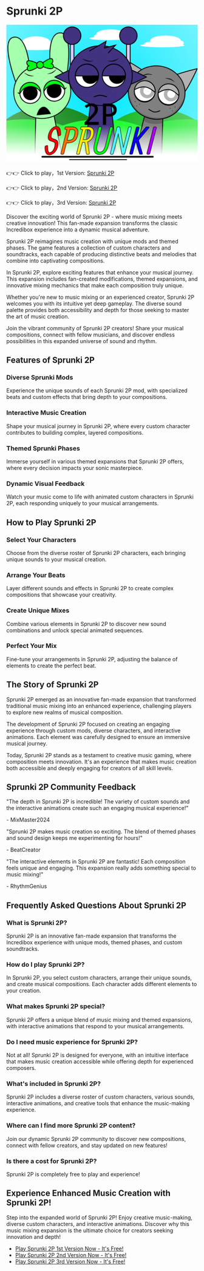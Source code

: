 # Sprunki 2P

![Sprunki 2P](https://raw.githubusercontent.com/sprunkiscrunkly/sprunki-2p/refs/heads/main/sprunki-2p.png "Sprunki 2P")

👉👉 Click to play，1st Version: [Sprunki 2P](https://sprunksters.com/sprunki-2p/ "Sprunki 2P")

👉👉 Click to play，2nd Version: [Sprunki 2P](https://sprunkiscrunkly.com/sprunki-2p/ "Sprunki 2P")

👉👉 Click to play，3rd Version: [Sprunki 2P](https://sprunkipyramixed.com/sprunki-2p/ "Sprunki 2P")

Discover the exciting world of Sprunki 2P - where music mixing meets creative innovation! This fan-made expansion transforms the classic Incredibox experience into a dynamic musical adventure.

Sprunki 2P reimagines music creation with unique mods and themed phases. The game features a collection of custom characters and soundtracks, each capable of producing distinctive beats and melodies that combine into captivating compositions.

In Sprunki 2P, explore exciting features that enhance your musical journey. This expansion includes fan-created modifications, themed expansions, and innovative mixing mechanics that make each composition truly unique.

Whether you're new to music mixing or an experienced creator, Sprunki 2P welcomes you with its intuitive yet deep gameplay. The diverse sound palette provides both accessibility and depth for those seeking to master the art of music creation.

Join the vibrant community of Sprunki 2P creators! Share your musical compositions, connect with fellow musicians, and discover endless possibilities in this expanded universe of sound and rhythm.

## Features of Sprunki 2P

### Diverse Sprunki Mods

Experience the unique sounds of each Sprunki 2P mod, with specialized beats and custom effects that bring depth to your compositions.

### Interactive Music Creation

Shape your musical journey in Sprunki 2P, where every custom character contributes to building complex, layered compositions.

### Themed Sprunki Phases

Immerse yourself in various themed expansions that Sprunki 2P offers, where every decision impacts your sonic masterpiece.

### Dynamic Visual Feedback

Watch your music come to life with animated custom characters in Sprunki 2P, each responding uniquely to your musical arrangements.

## How to Play Sprunki 2P

### Select Your Characters

Choose from the diverse roster of Sprunki 2P characters, each bringing unique sounds to your musical creation.

### Arrange Your Beats

Layer different sounds and effects in Sprunki 2P to create complex compositions that showcase your creativity.

### Create Unique Mixes

Combine various elements in Sprunki 2P to discover new sound combinations and unlock special animated sequences.

### Perfect Your Mix

Fine-tune your arrangements in Sprunki 2P, adjusting the balance of elements to create the perfect beat.

## The Story of Sprunki 2P

Sprunki 2P emerged as an innovative fan-made expansion that transformed traditional music mixing into an enhanced experience, challenging players to explore new realms of musical composition.

The development of Sprunki 2P focused on creating an engaging experience through custom mods, diverse characters, and interactive animations. Each element was carefully designed to ensure an immersive musical journey.

Today, Sprunki 2P stands as a testament to creative music gaming, where composition meets innovation. It's an experience that makes music creation both accessible and deeply engaging for creators of all skill levels.

## Sprunki 2P Community Feedback

"The depth in Sprunki 2P is incredible! The variety of custom sounds and the interactive animations create such an engaging musical experience!"

\- MixMaster2024

"Sprunki 2P makes music creation so exciting. The blend of themed phases and sound design keeps me experimenting for hours!"

\- BeatCreator

"The interactive elements in Sprunki 2P are fantastic! Each composition feels unique and engaging. This expansion really adds something special to music mixing!"

\- RhythmGenius

## Frequently Asked Questions About Sprunki 2P

### What is Sprunki 2P?

Sprunki 2P is an innovative fan-made expansion that transforms the Incredibox experience with unique mods, themed phases, and custom soundtracks.

### How do I play Sprunki 2P?

In Sprunki 2P, you select custom characters, arrange their unique sounds, and create musical compositions. Each character adds different elements to your creation.

### What makes Sprunki 2P special?

Sprunki 2P offers a unique blend of music mixing and themed expansions, with interactive animations that respond to your musical arrangements.

### Do I need music experience for Sprunki 2P?

Not at all! Sprunki 2P is designed for everyone, with an intuitive interface that makes music creation accessible while offering depth for experienced composers.

### What's included in Sprunki 2P?

Sprunki 2P includes a diverse roster of custom characters, various sounds, interactive animations, and creative tools that enhance the music-making experience.

### Where can I find more Sprunki 2P content?

Join our dynamic Sprunki 2P community to discover new compositions, connect with fellow creators, and stay updated on new features!

### Is there a cost for Sprunki 2P?

Sprunki 2P is completely free to play and experience!

## Experience Enhanced Music Creation with Sprunki 2P!

Step into the expanded world of Sprunki 2P! Enjoy creative music-making, diverse custom characters, and interactive animations. Discover why this music mixing expansion is the ultimate choice for creators seeking innovation and depth!

- [Play Sprunki 2P 1st Version Now - It's Free!](https://sprunksters.com/sprunki-2p/)
- [Play Sprunki 2P 2nd Version Now - It's Free!](https://sprunkiscrunkly.com/sprunki-2p/)
- [Play Sprunki 2P 3rd Version Now - It's Free!](https://sprunkipyramixed.com/sprunki-2p/)
